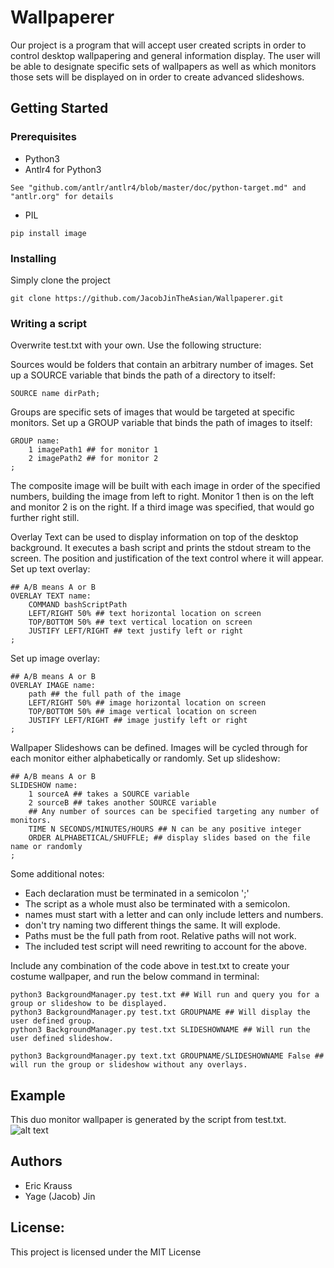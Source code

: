 # Wallpaperer

Our project is a program that will accept user created scripts in order to control
desktop wallpapering and general information display. The user will be able to designate
specific sets of wallpapers as well as which monitors those sets will be displayed
on in order to create advanced slideshows.

## Getting Started

### Prerequisites
* Python3
* Antlr4 for Python3
```
See "github.com/antlr/antlr4/blob/master/doc/python-target.md" and "antlr.org" for details
```
* PIL
```
pip install image
```

### Installing
Simply clone the project
```
git clone https://github.com/JacobJinTheAsian/Wallpaperer.git
```

### Writing a script
Overwrite test.txt with your own. Use the following structure:

Sources would be folders that contain an arbitrary number of images.
Set up a SOURCE variable that binds the path of a directory to itself:
~~~~
SOURCE name dirPath;
~~~~

Groups are specific sets of images that would be targeted at specific monitors.
Set up a GROUP variable that binds the path of images to itself:
~~~~
GROUP name:
	1 imagePath1 ## for monitor 1
	2 imagePath2 ## for monitor 2
;
~~~~
The composite image will be built with each image in order of the specified numbers, building the image from left to right.
Monitor 1 then is on the left and monitor 2 is on the right.  If a third image was specified, that would go further right still.



Overlay Text can be used to display information on top of the desktop background.  It executes a bash script and prints the stdout stream to the screen.  The position and justification of the text control where it will appear.
Set up text overlay:
~~~~
## A/B means A or B
OVERLAY TEXT name:
	COMMAND bashScriptPath
	LEFT/RIGHT 50% ## text horizontal location on screen
	TOP/BOTTOM 50% ## text vertical location on screen
	JUSTIFY LEFT/RIGHT ## text justify left or right
;
~~~~

Set up image overlay:
~~~~
## A/B means A or B
OVERLAY IMAGE name:
	path ## the full path of the image
	LEFT/RIGHT 50% ## image horizontal location on screen
	TOP/BOTTOM 50% ## image vertical location on screen
	JUSTIFY LEFT/RIGHT ## image justify left or right
;
~~~~

Wallpaper Slideshows can be defined.  Images will be cycled through for each monitor either alphabetically or randomly.
Set up slideshow:
~~~~
## A/B means A or B
SLIDESHOW name:
	1 sourceA ## takes a SOURCE variable
	2 sourceB ## takes another SOURCE variable
	## Any number of sources can be specified targeting any number of monitors.
	TIME N SECONDS/MINUTES/HOURS ## N can be any positive integer
	ORDER ALPHABETICAL/SHUFFLE; ## display slides based on the file name or randomly
;
~~~~

Some additional notes:
- Each declaration must be terminated in a semicolon ';'
- The script as a whole must also be terminated with a semicolon.
- names must start with a letter and can only include letters and numbers.
- don't try naming two different things the same.  It will explode.
- Paths must be the full path from root.  Relative paths will not work.
- The included test script will need rewriting to account for the above.

Include any combination of the code above in test.txt to create your costume wallpaper, and run the below command in terminal:
~~~~
python3 BackgroundManager.py test.txt ## Will run and query you for a group or slideshow to be displayed.
python3 BackgroundManager.py test.txt GROUPNAME ## Will display the user defined group.
python3 BackgroundManager.py test.txt SLIDESHOWNAME ## Will run the user defined slideshow.

python3 BackgroundManager.py text.txt GROUPNAME/SLIDESHOWNAME False ## will run the group or slideshow without any overlays.
~~~~

## Example
This duo monitor wallpaper is generated by the script from test.txt.
![alt text](https://github.com/JacobJinTheAsian/Wallpaperer/blob/master/AllFeatures.png)

## Authors
* Eric Krauss
* Yage (Jacob) Jin

## License:
This project is licensed under the MIT License
